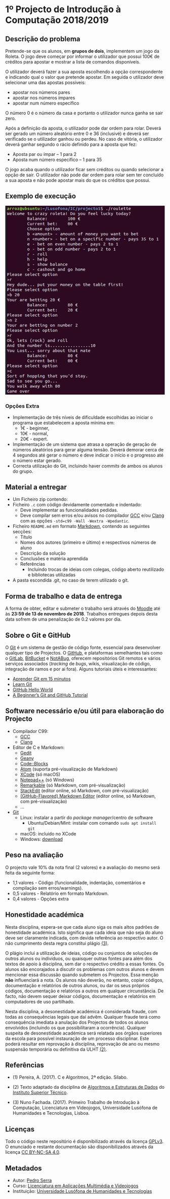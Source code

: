 <!--
1º Projecto de Introdução à Computação 2018/2019 (c) by Pedro Serra

1º Projecto de Introdução à Computação 2018/2019 is licensed under a
Creative Commons Attribution-NonCommercial-ShareAlike 4.0 International License.

You should have received a copy of the license along with this
work. If not, see <http://creativecommons.org/licenses/by-nc-sa/4.0/>.
-->

# 1º Projecto de Introdução à Computação 2018/2019

## Descrição do problema

Pretende-se que os alunos, em **grupos de dois**, implementem um jogo da Roleta. O jogo deve começar por informar o utilizador que possui 100€ de créditos para apostar e mostrar a lista de comandos disponíveis.

O utilizador deverá fazer a sua aposta escolhendo a opção correspondente e indicando qual o valor que pretende apostar. Em seguida o utilizador deve selecionar uma das apostas possíveis:
* apostar nos números pares
* apostar nos números ímpares
* apostar num número específico

O número 0 é o número da casa e portanto o utilizador nunca ganha se sair zero.

Após a definição da aposta, o utilizador pode dar ordem para rolar. Deverá ser gerado um número aleatório entre 0 e 36 (inclusivé) e deverá ser verificado se o utilizador ganhou ou perdeu. No caso de vitória, o utilizador deverá ganhar segundo o rácio definido para a aposta que fez:
* Aposta par ou ímpar – 1 para 2
* Aposta num número específico – 1 para 35

O jogo acaba quando o utilizador ficar sem créditos ou quando selecionar a opção de sair. O utilizador não pode dar ordem para rolar sem ter concluído a sua aposta e não pode apostar
mais do que os créditos que possui.

## Exemplo de execução

![alt text](execution_example.jpg "Exemplo de execução")

### Opções Extra
* Implementação de três níveis de dificuldade escolhidas ao iniciar o programa que estabelecem a aposta mínima em:
    - 1€ - beginner,
    - 10€ - normal,
    - 20€ - expert.
* Implementação de um sistema que atrasa a operação de geração de números aleatórios para gerar alguma tensão. Deverá demorar cerca de 4 segundos até gerar o número e deve indicar o início e o progresso até o número estar gerado.
* Correcta utilização do Git, incluindo haver *commits* de ambos os alunos do grupo.


## Material a entregar

* Um Ficheiro zip contendo:
* Ficheiro `.c` com código devidamente comentado e indentado:
    - Deve implementar as funcionalidades pedidas.
    - Deve compilar sem erros e/ou avisos no compilador [GCC] e/ou [Clang] com as opções
      `-std=c99 -Wall -Wextra -Wpedantic`.
* Ficheiro `README.md` em formato [Markdown], contendo as seguintes secções:
    - Título
    - Nomes dos autores (primeiro e último) e respectivos números de aluno
    - Descrição da solução
    - Conclusões e matéria aprendida
    - Referências
        * Incluindo trocas de ideias com colegas, código aberto reutilizado e bibliotecas utilizadas
* A pasta escondida .git, no caso de terem utilizado o git.


## Forma de trabalho e data de entrega

A forma de obter, editar e submeter o trabalho será através do [Moodle] até às **23:59 de 13 de novembro de 2018**. Trabalhos entregues depois desta data sofrem de uma penalização de 0.2 valores por dia.

## Sobre o Git e GitHub

O [Git] é um sistema de gestão de código fonte, essencial para desenvolver qualquer tipo de Projectos. O [GitHub], e plataformas semelhantes tais como o [GitLab], [BitBucket] e [NotABug], oferecem repositórios Git remotos e vários serviços associados (_tracking_ de _bugs_, wikis, visualização de código, integração de ramos e por ai fora). Alguns tutoriais úteis e interessantes:

* [Aprender Git em 15 minutos][git-tutorial]
* [Learn Git](https://www.codecademy.com/learn/learn-git)
* [GitHub Hello World](https://guides.github.com/activities/hello-world/)
* [A Beginner’s Git and GitHub Tutorial](https://blog.udacity.com/2015/06/a-beginners-git-github-tutorial.html)

## Software necessário e/ou útil para elaboração do Projecto

* Compilador C99:
    - [GCC]
    - [Clang]
* Editor de C e Markdown:
    - [Gedit]
    - [Geany]
    - [Code::Blocks]
    - [Atom] (suporta pré-visualização de Markdown)
    - [XCode] (só macOS)
    - [Notepad++] (só Windows)
    - [Remarkable] (só Markdown, com pré-visualização)
    - [StackEdit] (editor online, só Markdown, com pré-visualização)
    - [(GitHub-Flavored) Markdown Editor]  (editor online, só Markdown, com pré-visualização)
    - ...
* [Git]
    - Linux: instalar a partir do *package manager*/centro de software
        * Ubuntu/Debian/Mint: instalar com comando `sudo apt install git`
    - macOS: incluido no XCode
    - Windows: [download](https://git-scm.com/download/win)

## Peso na avaliação

O projecto vale 10% da nota final (2 valores) e a avaliação do mesmo será feita da seguinte forma:

* 1,1 valores - Código (funcionalidade, indentação, comentários e compilação sem erros/warnings).
* 0,5 valores - Relatório em formato Markdown.
* 0,4 valores - Opções extra


## Honestidade académica

Nesta disciplina, espera-se que cada aluno siga os mais altos padrões de
honestidade académica. Isto significa que cada ideia que não seja do
aluno deve ser claramente indicada, com devida referência ao respectivo
autor. O não cumprimento desta regra constitui plágio [(3)](#ref3).

O plágio inclui a utilização de ideias, código ou conjuntos de soluções
de outros alunos ou indivíduos, ou quaisquer outras fontes para além
dos textos de apoio à disciplina, sem dar o respectivo crédito a essas
fontes. Os alunos são encorajados a discutir os problemas com outros
alunos e devem mencionar essa discussão quando submetem os Projectos.
Essa menção **não** influenciará a nota. Os alunos não deverão, no
entanto, copiar códigos, documentação e relatórios de outros alunos, ou dar os
seus próprios códigos, documentação e relatórios a outros em qualquer
circunstância. De facto, não devem sequer deixar códigos, documentação e
relatórios em computadores de uso partilhado.

Nesta disciplina, a desonestidade académica é considerada fraude, com
todas as consequências legais que daí advêm. Qualquer fraude terá como
consequência imediata a anulação dos Projectos de todos os alunos envolvidos
(incluindo os que possibilitaram a ocorrência). Qualquer suspeita de
desonestidade académica será relatada aos órgãos superiores da escola
para possível instauração de um processo disciplinar. Este poderá
resultar em reprovação à disciplina, reprovação de ano ou mesmo
suspensão temporária ou definitiva da ULHT [(2)](#ref2).

## Referências

<a name="ref1"></a>

* (1) Pereira, A. (2017). C e Algoritmos, 2ª edição. Sílabo.

<a name="ref2"></a>

* (2)  Texto adaptado da disciplina de [Algoritmos e Estruturas de Dados][aed] do [Instituto Superior Técnico][ist].

<a name="ref3"></a>

* (3)  Nuno Fachada. (2017). Primeiro Trabalho de Introdução à Computação, Licenciatura em Videojogos, Universidade Lusófona de Humanidades e Tecnologias, Lisboa.

## Licenças

Todo o código neste repositório é disponibilizado através da licença [GPLv3].
O enunciado e restante documentação são disponibilizados através da licença [CC BY-NC-SA 4.0].

## Metadados

* Autor: [Pedro Serra]
* Curso:  [Licenciatura em Aplicações Multimédia e Videojogos][lamv]
* Instituição: [Universidade Lusófona de Humanidades e Tecnologias][ULHT]



[GPLv3]:https://www.gnu.org/licenses/gpl-3.0.en.html
[CC BY-NC-SA 4.0]:https://creativecommons.org/licenses/by-nc-sa/4.0/
[lamv]:https://www.ulusofona.pt/licenciatura/aplicacoes-multimedia-e-videojogos
[Pedro Serra]:https://github.com/parroz
[ULHT ]:https://www.ulusofona.pt/
[aed]:https://fenix.tecnico.ulisboa.pt/disciplinas/AED-2/2009-2010/2-semestre/honestidade-academica
[ist]:https://tecnico.ulisboa.pt/pt/
 [Markdown]:https://guides.github.com/features/mastering-markdown/
 [GCC]:https://gcc.gnu.org/
 [Clang]:https://clang.llvm.org/
[Gedit]:https://wiki.gnome.org/Apps/Gedit
[Geany]:https://www.geany.org/
[Code::Blocks]:http://www.codeblocks.org/
[Atom]:https://atom.io/
[XCode]:https://developer.apple.com/xcode/
[Notepad++]:https://notepad-plus-plus.org/
[Remarkable]:https://remarkableapp.github.io/
[Git]:https://git-scm.com/
[repositório]:https://github.com/VideojogosLusofona/ic2017p1
[GitHub]:https://github.com/
[git-tutorial]:https://try.github.io/levels/1/challenges/1
[Moodle]:https://secure.grupolusofona.pt/ulht/moodle/
[GitLab]:https://gitlab.com/
[BitBucket]:https://bitbucket.org/
[NotABug]:https://notabug.org/
[StackEdit]:https://stackedit.io/editor
 [(GitHub-Flavored) Markdown Editor]:https://jbt.github.io/markdown-editor/

